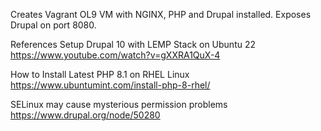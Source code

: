 Creates Vagrant OL9 VM with NGINX, PHP and Drupal installed.
Exposes Drupal on port 8080.

References
Setup Drupal 10 with LEMP Stack on Ubuntu 22
https://www.youtube.com/watch?v=gXXRA1QuX-4

How to Install Latest PHP 8.1 on RHEL Linux
https://www.ubuntumint.com/install-php-8-rhel/

SELinux may cause mysterious permission problems
https://www.drupal.org/node/50280
